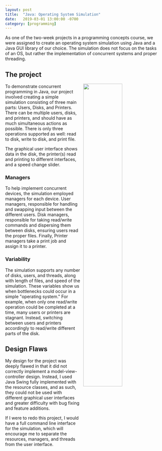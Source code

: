 ```yaml
---
layout: post
title:  "Java: Operating System Simulation"
date:   2019-03-01 13:00:00 -0700
category: [programming]
---
```


As one of the two-week projects in a programming concepts course, we were assigned to create an operating system simulation using Java and a Java GUI library of our choice. The simulation does not focus on the tasks of an OS, but rather the implementation of concurrent systems and proper threading.

<!--more-->

## The project

<image style="float:right;width:50%;height:auto;margin-left:10px;" src="/assets/img/141os.png" />

To demonstrate concurrent programming in Java, our project involved creating a simple simulation consisting of three main parts: Users, Disks, and Printers. There can be multiple users, disks, and printers, and should have as much simultaneous actions as possible. There is only three operations supported as well: read to disk, write to disk, and print file. 


The graphical user interface shows data in the disk, the printer(s) read and printing to different interfaces, and a speed change slider.

### Managers

To help implement concurrent devices, the simulation employed managers for each device. User managers, responsible for handling and swapping input between the different users. Disk managers, responsible for taking read/write commands and dispersing them between disks, ensuring users read the proper files. Finally, Printer managers take a print job and assign it to a printer.

### Variability

The simulation supports any number of disks, users, and threads, along with length of files, and speed of the simulation. These variables show us when bottlenecks could occur in a simple "operating system." For example, when only one read/write operation could be completed at a time, many users or printers are stagnant. Instead, switching between users and printers accordingly to read/write different parts of the disk.

## Design Flaws

My design for the project was deeply flawed in that it did not correctly implement a model-view-controller design. Instead, I used Java Swing fully implemented with the resource classes, and as such, they could not be used with different graphical user interfaces and greater difficulty with bug fixing and feature additions. 

If I were to redo this project, I would have a full command line interface for the simulation, which will encourage me to separate the resources, managers, and threads from the user interface. 